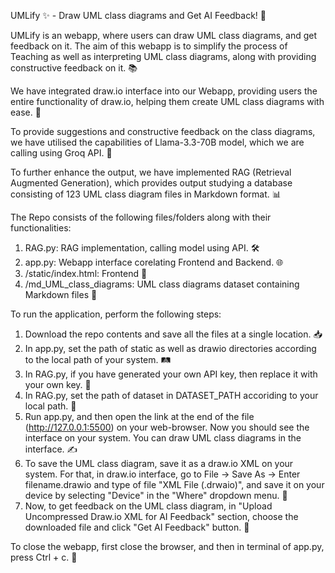 UMLify ✨ - Draw UML class diagrams and Get AI Feedback! 🚀

UMLify is an webapp, where users can draw UML class diagrams, and get feedback on it. The aim of this webapp is to simplify the process of Teaching as well as interpreting UML class diagrams, along with providing constructive feedback on it. 📚

We have integrated draw.io interface into our Webapp, providing users the entire functionality of draw.io, helping them create UML class diagrams with ease. 🎨

To provide suggestions and constructive feedback on the class diagrams, we have utilised the capabilities of Llama-3.3-70B model, which we are calling using Groq API. 🤖

To further enhance the output, we have implemented RAG (Retrieval Augmented Generation), which provides output studying a database consisting of 123 UML class diagram files in Markdown format. 📊

The Repo consists of the following files/folders along with their functionalities:

1. RAG.py: RAG implementation, calling model using API. 🛠️
2. app.py: Webapp interface corelating Frontend and Backend. 🌐
3. /static/index.html: Frontend 🎨
4. /md_UML_class_diagrams: UML class diagrams dataset containing Markdown files 📂

To run the application, perform the following steps:

1. Download the repo contents and save all the files at a single location. 📥
2. In app.py, set the path of static as well as drawio directories according to the local path of your system. 🛤️
3. In RAG.py, if you have generated your own API key, then replace it with your own key. 🔑
4. In RAG.py, set the path of dataset in DATASET_PATH accoriding to your local path. 📍
5. Run app.py, and then open the link at the end of the file (http://127.0.0.1:5500) on your web-browser. Now you should see the interface on your system. You can draw UML class diagrams in the interface. ✍️
6. To save the UML class diagram, save it as a draw.io XML on your system. For that, in draw.io interface, go to File -> Save As -> Enter filename.drawio and type of file "XML File (.drwaio)", and save it on your device by selecting "Device" in the "Where" dropdown menu. 💾
7. Now, to get feedback on the UML class diagram, in "Upload Uncompressed Draw.io XML for AI Feedback" section, choose the downloaded file and click "Get AI Feedback" button. 🧠

To close the webapp, first close the browser, and then in terminal of app.py, press Ctrl + c. 🛑
